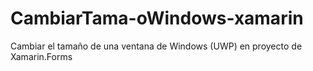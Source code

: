 # CambiarTama-oWindows-xamarin
Cambiar el tamaño de una ventana de Windows (UWP) en proyecto de Xamarin.Forms
